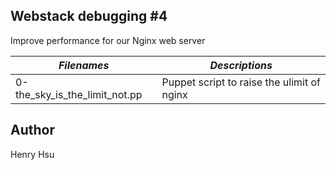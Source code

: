 ## Webstack debugging #4

Improve performance for our Nginx web server

|          *Filenames*                    |            *Descriptions*                                               |
|-----------------------------------------|-------------------------------------------------------------------------|
| 0-the_sky_is_the_limit_not.pp           | Puppet script to raise the ulimit of nginx                              |


## Author
Henry Hsu
